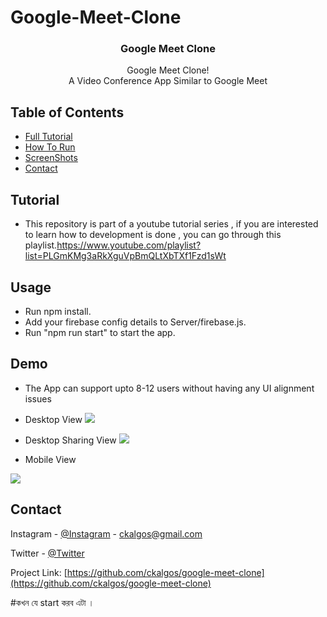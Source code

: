 # Google-Meet-Clone

<p align="center"> 
  <h3 align="center">Google Meet Clone</h3>

  <p align="center">
    Google Meet Clone!
    <br />  
     A Video Conference App Similar to Google Meet
    <br />
  </p>
</p>

<!-- TABLE OF CONTENTS -->

## Table of Contents

- [Full Tutorial](#tutorial)
- [How To Run](#usage)
- [ScreenShots](#demo)
- [Contact](#contact)

<!-- tutorial -->

## Tutorial

- This repository is part of a youtube tutorial series , if you are interested to learn how to development is done , you can go through this playlist.https://www.youtube.com/playlist?list=PLGmKMg3aRkXguVpBmQLtXbTXf1Fzd1sWt

<!-- Prerequisites -->

## Usage

- Run npm install.
- Add your firebase config details to Server/firebase.js.
- Run "npm run start" to start the app.

<!-- Demo -->

## Demo

- The App can support upto 8-12 users without having any UI alignment issues

- Desktop View
  ![](screenshots/Desktop%20View.jpg)

- Desktop Sharing View
  ![](screenshots/Screenshare.jpg)

- Mobile View
  <br />

![](screenshots/Mobile%20View.jpg)

<!-- CONTACT -->

## Contact

Instagram - [@Instagram](https://www.instagram.com/ckalgos/) - ckalgos@gmail.com

Twitter - [@Twitter](https://twitter.com/AlgosCk)

Project Link: [https://github.com/ckalgos/google-meet-clone](https://github.com/ckalgos/google-meet-clone)


#কখন যে start করব এটা । 

